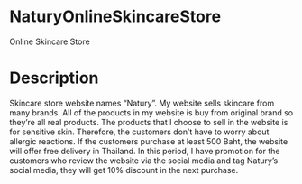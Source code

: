 # NaturyOnlineSkincareStore
Online Skincare Store
# Description
Skincare store website names “Natury”. My website sells skincare from many brands. All of the products in my website is buy from original brand so they’re all real products. The products that I choose to sell in the website is for sensitive skin. Therefore, the customers don’t have to worry about allergic reactions. If the customers purchase at least 500 Baht, the website will offer free delivery in Thailand. In this period, I have promotion for the customers who review the website via the social media and tag Natury’s social media, they will get 10% discount in the next purchase.
